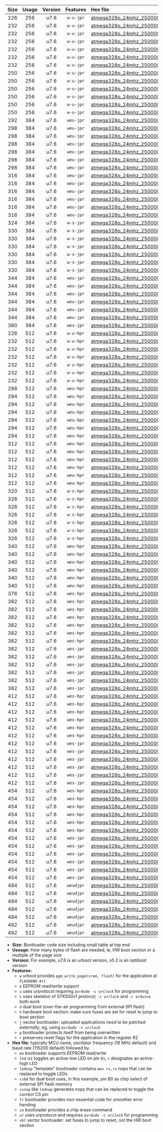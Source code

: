 |Size|Usage|Version|Features|Hex file|
|:-:|:-:|:-:|:-:|:--|
|226|256|u7.6|`w-u-jpr`|[atmega328p_24mhz_250000bps_ur_vbl.hex](https://raw.githubusercontent.com/stefanrueger/urboot/main/atmega328p_24mhz_250000bps_ur_vbl.hex)|
|232|256|u7.6|`w-u-jpr`|[atmega328p_24mhz_250000bps_led+b1_ur_vbl.hex](https://raw.githubusercontent.com/stefanrueger/urboot/main/atmega328p_24mhz_250000bps_led+b1_ur_vbl.hex)|
|232|256|u7.6|`w-u-jpr`|[atmega328p_24mhz_250000bps_led+b5_ur_vbl.hex](https://raw.githubusercontent.com/stefanrueger/urboot/main/atmega328p_24mhz_250000bps_led+b5_ur_vbl.hex)|
|232|256|u7.6|`w-u-jpr`|[atmega328p_24mhz_250000bps_led+d5_ur_vbl.hex](https://raw.githubusercontent.com/stefanrueger/urboot/main/atmega328p_24mhz_250000bps_led+d5_ur_vbl.hex)|
|232|256|u7.6|`w-u-jpr`|[atmega328p_24mhz_250000bps_led-b1_ur_vbl.hex](https://raw.githubusercontent.com/stefanrueger/urboot/main/atmega328p_24mhz_250000bps_led-b1_ur_vbl.hex)|
|232|256|u7.6|`w-u-jpr`|[atmega328p_24mhz_250000bps_led-d5_ur_vbl.hex](https://raw.githubusercontent.com/stefanrueger/urboot/main/atmega328p_24mhz_250000bps_led-d5_ur_vbl.hex)|
|232|256|u7.6|`w-u-jpr`|[atmega328p_24mhz_250000bps_lednop_ur_vbl.hex](https://raw.githubusercontent.com/stefanrueger/urboot/main/atmega328p_24mhz_250000bps_lednop_ur_vbl.hex)|
|250|256|u7.6|`w-u-jpr`|[atmega328p_24mhz_250000bps_led+b1_fr_ur_vbl.hex](https://raw.githubusercontent.com/stefanrueger/urboot/main/atmega328p_24mhz_250000bps_led+b1_fr_ur_vbl.hex)|
|250|256|u7.6|`w-u-jpr`|[atmega328p_24mhz_250000bps_led+b5_fr_ur_vbl.hex](https://raw.githubusercontent.com/stefanrueger/urboot/main/atmega328p_24mhz_250000bps_led+b5_fr_ur_vbl.hex)|
|250|256|u7.6|`w-u-jpr`|[atmega328p_24mhz_250000bps_led+d5_fr_ur_vbl.hex](https://raw.githubusercontent.com/stefanrueger/urboot/main/atmega328p_24mhz_250000bps_led+d5_fr_ur_vbl.hex)|
|250|256|u7.6|`w-u-jpr`|[atmega328p_24mhz_250000bps_led-b1_fr_ur_vbl.hex](https://raw.githubusercontent.com/stefanrueger/urboot/main/atmega328p_24mhz_250000bps_led-b1_fr_ur_vbl.hex)|
|250|256|u7.6|`w-u-jpr`|[atmega328p_24mhz_250000bps_led-d5_fr_ur_vbl.hex](https://raw.githubusercontent.com/stefanrueger/urboot/main/atmega328p_24mhz_250000bps_led-d5_fr_ur_vbl.hex)|
|250|256|u7.6|`w-u-jpr`|[atmega328p_24mhz_250000bps_lednop_fr_ur_vbl.hex](https://raw.githubusercontent.com/stefanrueger/urboot/main/atmega328p_24mhz_250000bps_lednop_fr_ur_vbl.hex)|
|292|384|u7.6|`weu-jpr`|[atmega328p_24mhz_250000bps_ee_ur_vbl.hex](https://raw.githubusercontent.com/stefanrueger/urboot/main/atmega328p_24mhz_250000bps_ee_ur_vbl.hex)|
|298|384|u7.6|`weu-jpr`|[atmega328p_24mhz_250000bps_ee_led+b1_ur_vbl.hex](https://raw.githubusercontent.com/stefanrueger/urboot/main/atmega328p_24mhz_250000bps_ee_led+b1_ur_vbl.hex)|
|298|384|u7.6|`weu-jpr`|[atmega328p_24mhz_250000bps_ee_led+b5_ur_vbl.hex](https://raw.githubusercontent.com/stefanrueger/urboot/main/atmega328p_24mhz_250000bps_ee_led+b5_ur_vbl.hex)|
|298|384|u7.6|`weu-jpr`|[atmega328p_24mhz_250000bps_ee_led+d5_ur_vbl.hex](https://raw.githubusercontent.com/stefanrueger/urboot/main/atmega328p_24mhz_250000bps_ee_led+d5_ur_vbl.hex)|
|298|384|u7.6|`weu-jpr`|[atmega328p_24mhz_250000bps_ee_led-b1_ur_vbl.hex](https://raw.githubusercontent.com/stefanrueger/urboot/main/atmega328p_24mhz_250000bps_ee_led-b1_ur_vbl.hex)|
|298|384|u7.6|`weu-jpr`|[atmega328p_24mhz_250000bps_ee_led-d5_ur_vbl.hex](https://raw.githubusercontent.com/stefanrueger/urboot/main/atmega328p_24mhz_250000bps_ee_led-d5_ur_vbl.hex)|
|298|384|u7.6|`weu-jpr`|[atmega328p_24mhz_250000bps_ee_lednop_ur_vbl.hex](https://raw.githubusercontent.com/stefanrueger/urboot/main/atmega328p_24mhz_250000bps_ee_lednop_ur_vbl.hex)|
|316|384|u7.6|`weu-jpr`|[atmega328p_24mhz_250000bps_ee_led+b1_fr_ur_vbl.hex](https://raw.githubusercontent.com/stefanrueger/urboot/main/atmega328p_24mhz_250000bps_ee_led+b1_fr_ur_vbl.hex)|
|316|384|u7.6|`weu-jpr`|[atmega328p_24mhz_250000bps_ee_led+b5_fr_ur_vbl.hex](https://raw.githubusercontent.com/stefanrueger/urboot/main/atmega328p_24mhz_250000bps_ee_led+b5_fr_ur_vbl.hex)|
|316|384|u7.6|`weu-jpr`|[atmega328p_24mhz_250000bps_ee_led+d5_fr_ur_vbl.hex](https://raw.githubusercontent.com/stefanrueger/urboot/main/atmega328p_24mhz_250000bps_ee_led+d5_fr_ur_vbl.hex)|
|316|384|u7.6|`weu-jpr`|[atmega328p_24mhz_250000bps_ee_led-b1_fr_ur_vbl.hex](https://raw.githubusercontent.com/stefanrueger/urboot/main/atmega328p_24mhz_250000bps_ee_led-b1_fr_ur_vbl.hex)|
|316|384|u7.6|`weu-jpr`|[atmega328p_24mhz_250000bps_ee_led-d5_fr_ur_vbl.hex](https://raw.githubusercontent.com/stefanrueger/urboot/main/atmega328p_24mhz_250000bps_ee_led-d5_fr_ur_vbl.hex)|
|316|384|u7.6|`weu-jpr`|[atmega328p_24mhz_250000bps_ee_lednop_fr_ur_vbl.hex](https://raw.githubusercontent.com/stefanrueger/urboot/main/atmega328p_24mhz_250000bps_ee_lednop_fr_ur_vbl.hex)|
|324|384|u7.6|`w-s-jpr`|[atmega328p_24mhz_250000bps_vbl.hex](https://raw.githubusercontent.com/stefanrueger/urboot/main/atmega328p_24mhz_250000bps_vbl.hex)|
|330|384|u7.6|`w-s-jpr`|[atmega328p_24mhz_250000bps_led+b1_vbl.hex](https://raw.githubusercontent.com/stefanrueger/urboot/main/atmega328p_24mhz_250000bps_led+b1_vbl.hex)|
|330|384|u7.6|`w-s-jpr`|[atmega328p_24mhz_250000bps_led+b5_vbl.hex](https://raw.githubusercontent.com/stefanrueger/urboot/main/atmega328p_24mhz_250000bps_led+b5_vbl.hex)|
|330|384|u7.6|`w-s-jpr`|[atmega328p_24mhz_250000bps_led+d5_vbl.hex](https://raw.githubusercontent.com/stefanrueger/urboot/main/atmega328p_24mhz_250000bps_led+d5_vbl.hex)|
|330|384|u7.6|`w-s-jpr`|[atmega328p_24mhz_250000bps_led-b1_vbl.hex](https://raw.githubusercontent.com/stefanrueger/urboot/main/atmega328p_24mhz_250000bps_led-b1_vbl.hex)|
|330|384|u7.6|`w-s-jpr`|[atmega328p_24mhz_250000bps_led-d5_vbl.hex](https://raw.githubusercontent.com/stefanrueger/urboot/main/atmega328p_24mhz_250000bps_led-d5_vbl.hex)|
|330|384|u7.6|`w-s-jpr`|[atmega328p_24mhz_250000bps_lednop_vbl.hex](https://raw.githubusercontent.com/stefanrueger/urboot/main/atmega328p_24mhz_250000bps_lednop_vbl.hex)|
|344|384|u7.6|`weu-jpr`|[atmega328p_24mhz_250000bps_ee_led+b1_fr_ce_ur_vbl.hex](https://raw.githubusercontent.com/stefanrueger/urboot/main/atmega328p_24mhz_250000bps_ee_led+b1_fr_ce_ur_vbl.hex)|
|344|384|u7.6|`weu-jpr`|[atmega328p_24mhz_250000bps_ee_led+b5_fr_ce_ur_vbl.hex](https://raw.githubusercontent.com/stefanrueger/urboot/main/atmega328p_24mhz_250000bps_ee_led+b5_fr_ce_ur_vbl.hex)|
|344|384|u7.6|`weu-jpr`|[atmega328p_24mhz_250000bps_ee_led+d5_fr_ce_ur_vbl.hex](https://raw.githubusercontent.com/stefanrueger/urboot/main/atmega328p_24mhz_250000bps_ee_led+d5_fr_ce_ur_vbl.hex)|
|344|384|u7.6|`weu-jpr`|[atmega328p_24mhz_250000bps_ee_led-b1_fr_ce_ur_vbl.hex](https://raw.githubusercontent.com/stefanrueger/urboot/main/atmega328p_24mhz_250000bps_ee_led-b1_fr_ce_ur_vbl.hex)|
|344|384|u7.6|`weu-jpr`|[atmega328p_24mhz_250000bps_ee_led-d5_fr_ce_ur_vbl.hex](https://raw.githubusercontent.com/stefanrueger/urboot/main/atmega328p_24mhz_250000bps_ee_led-d5_fr_ce_ur_vbl.hex)|
|344|384|u7.6|`weu-jpr`|[atmega328p_24mhz_250000bps_ee_lednop_fr_ce_ur_vbl.hex](https://raw.githubusercontent.com/stefanrueger/urboot/main/atmega328p_24mhz_250000bps_ee_lednop_fr_ce_ur_vbl.hex)|
|380|384|u7.6|`wes-jpr`|[atmega328p_24mhz_250000bps_ee_vbl.hex](https://raw.githubusercontent.com/stefanrueger/urboot/main/atmega328p_24mhz_250000bps_ee_vbl.hex)|
|226|512|u7.6|`w-u-hpr`|[atmega328p_24mhz_250000bps_ur.hex](https://raw.githubusercontent.com/stefanrueger/urboot/main/atmega328p_24mhz_250000bps_ur.hex)|
|232|512|u7.6|`w-u-hpr`|[atmega328p_24mhz_250000bps_led+b1_ur.hex](https://raw.githubusercontent.com/stefanrueger/urboot/main/atmega328p_24mhz_250000bps_led+b1_ur.hex)|
|232|512|u7.6|`w-u-hpr`|[atmega328p_24mhz_250000bps_led+b5_ur.hex](https://raw.githubusercontent.com/stefanrueger/urboot/main/atmega328p_24mhz_250000bps_led+b5_ur.hex)|
|232|512|u7.6|`w-u-hpr`|[atmega328p_24mhz_250000bps_led+d5_ur.hex](https://raw.githubusercontent.com/stefanrueger/urboot/main/atmega328p_24mhz_250000bps_led+d5_ur.hex)|
|232|512|u7.6|`w-u-hpr`|[atmega328p_24mhz_250000bps_led-b1_ur.hex](https://raw.githubusercontent.com/stefanrueger/urboot/main/atmega328p_24mhz_250000bps_led-b1_ur.hex)|
|232|512|u7.6|`w-u-hpr`|[atmega328p_24mhz_250000bps_led-d5_ur.hex](https://raw.githubusercontent.com/stefanrueger/urboot/main/atmega328p_24mhz_250000bps_led-d5_ur.hex)|
|232|512|u7.6|`w-u-hpr`|[atmega328p_24mhz_250000bps_lednop_ur.hex](https://raw.githubusercontent.com/stefanrueger/urboot/main/atmega328p_24mhz_250000bps_lednop_ur.hex)|
|288|512|u7.6|`weu-hpr`|[atmega328p_24mhz_250000bps_ee_ur.hex](https://raw.githubusercontent.com/stefanrueger/urboot/main/atmega328p_24mhz_250000bps_ee_ur.hex)|
|294|512|u7.6|`weu-hpr`|[atmega328p_24mhz_250000bps_ee_led+b1_ur.hex](https://raw.githubusercontent.com/stefanrueger/urboot/main/atmega328p_24mhz_250000bps_ee_led+b1_ur.hex)|
|294|512|u7.6|`weu-hpr`|[atmega328p_24mhz_250000bps_ee_led+b5_ur.hex](https://raw.githubusercontent.com/stefanrueger/urboot/main/atmega328p_24mhz_250000bps_ee_led+b5_ur.hex)|
|294|512|u7.6|`weu-hpr`|[atmega328p_24mhz_250000bps_ee_led+d5_ur.hex](https://raw.githubusercontent.com/stefanrueger/urboot/main/atmega328p_24mhz_250000bps_ee_led+d5_ur.hex)|
|294|512|u7.6|`weu-hpr`|[atmega328p_24mhz_250000bps_ee_led-b1_ur.hex](https://raw.githubusercontent.com/stefanrueger/urboot/main/atmega328p_24mhz_250000bps_ee_led-b1_ur.hex)|
|294|512|u7.6|`weu-hpr`|[atmega328p_24mhz_250000bps_ee_led-d5_ur.hex](https://raw.githubusercontent.com/stefanrueger/urboot/main/atmega328p_24mhz_250000bps_ee_led-d5_ur.hex)|
|294|512|u7.6|`weu-hpr`|[atmega328p_24mhz_250000bps_ee_lednop_ur.hex](https://raw.githubusercontent.com/stefanrueger/urboot/main/atmega328p_24mhz_250000bps_ee_lednop_ur.hex)|
|312|512|u7.6|`weu-hpr`|[atmega328p_24mhz_250000bps_ee_led+b1_fr_ur.hex](https://raw.githubusercontent.com/stefanrueger/urboot/main/atmega328p_24mhz_250000bps_ee_led+b1_fr_ur.hex)|
|312|512|u7.6|`weu-hpr`|[atmega328p_24mhz_250000bps_ee_led+b5_fr_ur.hex](https://raw.githubusercontent.com/stefanrueger/urboot/main/atmega328p_24mhz_250000bps_ee_led+b5_fr_ur.hex)|
|312|512|u7.6|`weu-hpr`|[atmega328p_24mhz_250000bps_ee_led+d5_fr_ur.hex](https://raw.githubusercontent.com/stefanrueger/urboot/main/atmega328p_24mhz_250000bps_ee_led+d5_fr_ur.hex)|
|312|512|u7.6|`weu-hpr`|[atmega328p_24mhz_250000bps_ee_led-b1_fr_ur.hex](https://raw.githubusercontent.com/stefanrueger/urboot/main/atmega328p_24mhz_250000bps_ee_led-b1_fr_ur.hex)|
|312|512|u7.6|`weu-hpr`|[atmega328p_24mhz_250000bps_ee_led-d5_fr_ur.hex](https://raw.githubusercontent.com/stefanrueger/urboot/main/atmega328p_24mhz_250000bps_ee_led-d5_fr_ur.hex)|
|312|512|u7.6|`weu-hpr`|[atmega328p_24mhz_250000bps_ee_lednop_fr_ur.hex](https://raw.githubusercontent.com/stefanrueger/urboot/main/atmega328p_24mhz_250000bps_ee_lednop_fr_ur.hex)|
|320|512|u7.6|`w-s-hpr`|[atmega328p_24mhz_250000bps.hex](https://raw.githubusercontent.com/stefanrueger/urboot/main/atmega328p_24mhz_250000bps.hex)|
|326|512|u7.6|`w-s-hpr`|[atmega328p_24mhz_250000bps_led+b1.hex](https://raw.githubusercontent.com/stefanrueger/urboot/main/atmega328p_24mhz_250000bps_led+b1.hex)|
|326|512|u7.6|`w-s-hpr`|[atmega328p_24mhz_250000bps_led+b5.hex](https://raw.githubusercontent.com/stefanrueger/urboot/main/atmega328p_24mhz_250000bps_led+b5.hex)|
|326|512|u7.6|`w-s-hpr`|[atmega328p_24mhz_250000bps_led+d5.hex](https://raw.githubusercontent.com/stefanrueger/urboot/main/atmega328p_24mhz_250000bps_led+d5.hex)|
|326|512|u7.6|`w-s-hpr`|[atmega328p_24mhz_250000bps_led-b1.hex](https://raw.githubusercontent.com/stefanrueger/urboot/main/atmega328p_24mhz_250000bps_led-b1.hex)|
|326|512|u7.6|`w-s-hpr`|[atmega328p_24mhz_250000bps_led-d5.hex](https://raw.githubusercontent.com/stefanrueger/urboot/main/atmega328p_24mhz_250000bps_led-d5.hex)|
|326|512|u7.6|`w-s-hpr`|[atmega328p_24mhz_250000bps_lednop.hex](https://raw.githubusercontent.com/stefanrueger/urboot/main/atmega328p_24mhz_250000bps_lednop.hex)|
|340|512|u7.6|`weu-hpr`|[atmega328p_24mhz_250000bps_ee_led+b1_fr_ce_ur.hex](https://raw.githubusercontent.com/stefanrueger/urboot/main/atmega328p_24mhz_250000bps_ee_led+b1_fr_ce_ur.hex)|
|340|512|u7.6|`weu-hpr`|[atmega328p_24mhz_250000bps_ee_led+b5_fr_ce_ur.hex](https://raw.githubusercontent.com/stefanrueger/urboot/main/atmega328p_24mhz_250000bps_ee_led+b5_fr_ce_ur.hex)|
|340|512|u7.6|`weu-hpr`|[atmega328p_24mhz_250000bps_ee_led+d5_fr_ce_ur.hex](https://raw.githubusercontent.com/stefanrueger/urboot/main/atmega328p_24mhz_250000bps_ee_led+d5_fr_ce_ur.hex)|
|340|512|u7.6|`weu-hpr`|[atmega328p_24mhz_250000bps_ee_led-b1_fr_ce_ur.hex](https://raw.githubusercontent.com/stefanrueger/urboot/main/atmega328p_24mhz_250000bps_ee_led-b1_fr_ce_ur.hex)|
|340|512|u7.6|`weu-hpr`|[atmega328p_24mhz_250000bps_ee_led-d5_fr_ce_ur.hex](https://raw.githubusercontent.com/stefanrueger/urboot/main/atmega328p_24mhz_250000bps_ee_led-d5_fr_ce_ur.hex)|
|340|512|u7.6|`weu-hpr`|[atmega328p_24mhz_250000bps_ee_lednop_fr_ce_ur.hex](https://raw.githubusercontent.com/stefanrueger/urboot/main/atmega328p_24mhz_250000bps_ee_lednop_fr_ce_ur.hex)|
|376|512|u7.6|`wes-hpr`|[atmega328p_24mhz_250000bps_ee.hex](https://raw.githubusercontent.com/stefanrueger/urboot/main/atmega328p_24mhz_250000bps_ee.hex)|
|382|512|u7.6|`wes-hpr`|[atmega328p_24mhz_250000bps_ee_led+b1.hex](https://raw.githubusercontent.com/stefanrueger/urboot/main/atmega328p_24mhz_250000bps_ee_led+b1.hex)|
|382|512|u7.6|`wes-hpr`|[atmega328p_24mhz_250000bps_ee_led+b5.hex](https://raw.githubusercontent.com/stefanrueger/urboot/main/atmega328p_24mhz_250000bps_ee_led+b5.hex)|
|382|512|u7.6|`wes-hpr`|[atmega328p_24mhz_250000bps_ee_led+d5.hex](https://raw.githubusercontent.com/stefanrueger/urboot/main/atmega328p_24mhz_250000bps_ee_led+d5.hex)|
|382|512|u7.6|`wes-hpr`|[atmega328p_24mhz_250000bps_ee_led-b1.hex](https://raw.githubusercontent.com/stefanrueger/urboot/main/atmega328p_24mhz_250000bps_ee_led-b1.hex)|
|382|512|u7.6|`wes-hpr`|[atmega328p_24mhz_250000bps_ee_led-d5.hex](https://raw.githubusercontent.com/stefanrueger/urboot/main/atmega328p_24mhz_250000bps_ee_led-d5.hex)|
|382|512|u7.6|`wes-hpr`|[atmega328p_24mhz_250000bps_ee_lednop.hex](https://raw.githubusercontent.com/stefanrueger/urboot/main/atmega328p_24mhz_250000bps_ee_lednop.hex)|
|382|512|u7.6|`wes-jpr`|[atmega328p_24mhz_250000bps_ee_led+b1_vbl.hex](https://raw.githubusercontent.com/stefanrueger/urboot/main/atmega328p_24mhz_250000bps_ee_led+b1_vbl.hex)|
|382|512|u7.6|`wes-jpr`|[atmega328p_24mhz_250000bps_ee_led+b5_vbl.hex](https://raw.githubusercontent.com/stefanrueger/urboot/main/atmega328p_24mhz_250000bps_ee_led+b5_vbl.hex)|
|382|512|u7.6|`wes-jpr`|[atmega328p_24mhz_250000bps_ee_led+d5_vbl.hex](https://raw.githubusercontent.com/stefanrueger/urboot/main/atmega328p_24mhz_250000bps_ee_led+d5_vbl.hex)|
|382|512|u7.6|`wes-jpr`|[atmega328p_24mhz_250000bps_ee_led-b1_vbl.hex](https://raw.githubusercontent.com/stefanrueger/urboot/main/atmega328p_24mhz_250000bps_ee_led-b1_vbl.hex)|
|382|512|u7.6|`wes-jpr`|[atmega328p_24mhz_250000bps_ee_led-d5_vbl.hex](https://raw.githubusercontent.com/stefanrueger/urboot/main/atmega328p_24mhz_250000bps_ee_led-d5_vbl.hex)|
|382|512|u7.6|`wes-jpr`|[atmega328p_24mhz_250000bps_ee_lednop_vbl.hex](https://raw.githubusercontent.com/stefanrueger/urboot/main/atmega328p_24mhz_250000bps_ee_lednop_vbl.hex)|
|412|512|u7.6|`wes-hpr`|[atmega328p_24mhz_250000bps_ee_led+b1_fr.hex](https://raw.githubusercontent.com/stefanrueger/urboot/main/atmega328p_24mhz_250000bps_ee_led+b1_fr.hex)|
|412|512|u7.6|`wes-hpr`|[atmega328p_24mhz_250000bps_ee_led+b5_fr.hex](https://raw.githubusercontent.com/stefanrueger/urboot/main/atmega328p_24mhz_250000bps_ee_led+b5_fr.hex)|
|412|512|u7.6|`wes-hpr`|[atmega328p_24mhz_250000bps_ee_led+d5_fr.hex](https://raw.githubusercontent.com/stefanrueger/urboot/main/atmega328p_24mhz_250000bps_ee_led+d5_fr.hex)|
|412|512|u7.6|`wes-hpr`|[atmega328p_24mhz_250000bps_ee_led-b1_fr.hex](https://raw.githubusercontent.com/stefanrueger/urboot/main/atmega328p_24mhz_250000bps_ee_led-b1_fr.hex)|
|412|512|u7.6|`wes-hpr`|[atmega328p_24mhz_250000bps_ee_led-d5_fr.hex](https://raw.githubusercontent.com/stefanrueger/urboot/main/atmega328p_24mhz_250000bps_ee_led-d5_fr.hex)|
|412|512|u7.6|`wes-hpr`|[atmega328p_24mhz_250000bps_ee_lednop_fr.hex](https://raw.githubusercontent.com/stefanrueger/urboot/main/atmega328p_24mhz_250000bps_ee_lednop_fr.hex)|
|412|512|u7.6|`wes-jpr`|[atmega328p_24mhz_250000bps_ee_led+b1_fr_vbl.hex](https://raw.githubusercontent.com/stefanrueger/urboot/main/atmega328p_24mhz_250000bps_ee_led+b1_fr_vbl.hex)|
|412|512|u7.6|`wes-jpr`|[atmega328p_24mhz_250000bps_ee_led+b5_fr_vbl.hex](https://raw.githubusercontent.com/stefanrueger/urboot/main/atmega328p_24mhz_250000bps_ee_led+b5_fr_vbl.hex)|
|412|512|u7.6|`wes-jpr`|[atmega328p_24mhz_250000bps_ee_led+d5_fr_vbl.hex](https://raw.githubusercontent.com/stefanrueger/urboot/main/atmega328p_24mhz_250000bps_ee_led+d5_fr_vbl.hex)|
|412|512|u7.6|`wes-jpr`|[atmega328p_24mhz_250000bps_ee_led-b1_fr_vbl.hex](https://raw.githubusercontent.com/stefanrueger/urboot/main/atmega328p_24mhz_250000bps_ee_led-b1_fr_vbl.hex)|
|412|512|u7.6|`wes-jpr`|[atmega328p_24mhz_250000bps_ee_led-d5_fr_vbl.hex](https://raw.githubusercontent.com/stefanrueger/urboot/main/atmega328p_24mhz_250000bps_ee_led-d5_fr_vbl.hex)|
|412|512|u7.6|`wes-jpr`|[atmega328p_24mhz_250000bps_ee_lednop_fr_vbl.hex](https://raw.githubusercontent.com/stefanrueger/urboot/main/atmega328p_24mhz_250000bps_ee_lednop_fr_vbl.hex)|
|454|512|u7.6|`wes-hpr`|[atmega328p_24mhz_250000bps_ee_led+b1_fr_ce.hex](https://raw.githubusercontent.com/stefanrueger/urboot/main/atmega328p_24mhz_250000bps_ee_led+b1_fr_ce.hex)|
|454|512|u7.6|`wes-hpr`|[atmega328p_24mhz_250000bps_ee_led+b5_fr_ce.hex](https://raw.githubusercontent.com/stefanrueger/urboot/main/atmega328p_24mhz_250000bps_ee_led+b5_fr_ce.hex)|
|454|512|u7.6|`wes-hpr`|[atmega328p_24mhz_250000bps_ee_led+d5_fr_ce.hex](https://raw.githubusercontent.com/stefanrueger/urboot/main/atmega328p_24mhz_250000bps_ee_led+d5_fr_ce.hex)|
|454|512|u7.6|`wes-hpr`|[atmega328p_24mhz_250000bps_ee_led-b1_fr_ce.hex](https://raw.githubusercontent.com/stefanrueger/urboot/main/atmega328p_24mhz_250000bps_ee_led-b1_fr_ce.hex)|
|454|512|u7.6|`wes-hpr`|[atmega328p_24mhz_250000bps_ee_led-d5_fr_ce.hex](https://raw.githubusercontent.com/stefanrueger/urboot/main/atmega328p_24mhz_250000bps_ee_led-d5_fr_ce.hex)|
|454|512|u7.6|`wes-hpr`|[atmega328p_24mhz_250000bps_ee_lednop_fr_ce.hex](https://raw.githubusercontent.com/stefanrueger/urboot/main/atmega328p_24mhz_250000bps_ee_lednop_fr_ce.hex)|
|454|512|u7.6|`wes-jpr`|[atmega328p_24mhz_250000bps_ee_led+b1_fr_ce_vbl.hex](https://raw.githubusercontent.com/stefanrueger/urboot/main/atmega328p_24mhz_250000bps_ee_led+b1_fr_ce_vbl.hex)|
|454|512|u7.6|`wes-jpr`|[atmega328p_24mhz_250000bps_ee_led+b5_fr_ce_vbl.hex](https://raw.githubusercontent.com/stefanrueger/urboot/main/atmega328p_24mhz_250000bps_ee_led+b5_fr_ce_vbl.hex)|
|454|512|u7.6|`wes-jpr`|[atmega328p_24mhz_250000bps_ee_led+d5_fr_ce_vbl.hex](https://raw.githubusercontent.com/stefanrueger/urboot/main/atmega328p_24mhz_250000bps_ee_led+d5_fr_ce_vbl.hex)|
|454|512|u7.6|`wes-jpr`|[atmega328p_24mhz_250000bps_ee_led-b1_fr_ce_vbl.hex](https://raw.githubusercontent.com/stefanrueger/urboot/main/atmega328p_24mhz_250000bps_ee_led-b1_fr_ce_vbl.hex)|
|454|512|u7.6|`wes-jpr`|[atmega328p_24mhz_250000bps_ee_led-d5_fr_ce_vbl.hex](https://raw.githubusercontent.com/stefanrueger/urboot/main/atmega328p_24mhz_250000bps_ee_led-d5_fr_ce_vbl.hex)|
|454|512|u7.6|`wes-jpr`|[atmega328p_24mhz_250000bps_ee_lednop_fr_ce_vbl.hex](https://raw.githubusercontent.com/stefanrueger/urboot/main/atmega328p_24mhz_250000bps_ee_lednop_fr_ce_vbl.hex)|
|484|512|u7.6|`weudjpr`|[atmega328p_24mhz_250000bps_ee_led+b1_csb0_fr_ce_ur_vbl.hex](https://raw.githubusercontent.com/stefanrueger/urboot/main/atmega328p_24mhz_250000bps_ee_led+b1_csb0_fr_ce_ur_vbl.hex)|
|484|512|u7.6|`weudjpr`|[atmega328p_24mhz_250000bps_ee_led+b5_csb0_fr_ce_ur_vbl.hex](https://raw.githubusercontent.com/stefanrueger/urboot/main/atmega328p_24mhz_250000bps_ee_led+b5_csb0_fr_ce_ur_vbl.hex)|
|484|512|u7.6|`weudjpr`|[atmega328p_24mhz_250000bps_ee_led+d5_csb0_fr_ce_ur_vbl.hex](https://raw.githubusercontent.com/stefanrueger/urboot/main/atmega328p_24mhz_250000bps_ee_led+d5_csb0_fr_ce_ur_vbl.hex)|
|484|512|u7.6|`weudjpr`|[atmega328p_24mhz_250000bps_ee_led-b1_csb0_fr_ce_ur_vbl.hex](https://raw.githubusercontent.com/stefanrueger/urboot/main/atmega328p_24mhz_250000bps_ee_led-b1_csb0_fr_ce_ur_vbl.hex)|
|484|512|u7.6|`weudjpr`|[atmega328p_24mhz_250000bps_ee_led-d5_csb0_fr_ce_ur_vbl.hex](https://raw.githubusercontent.com/stefanrueger/urboot/main/atmega328p_24mhz_250000bps_ee_led-d5_csb0_fr_ce_ur_vbl.hex)|
|492|512|u7.6|`weudjpr`|[atmega328p_24mhz_250000bps_ee_led+b1_csd5_fr_ce_ur_vbl.hex](https://raw.githubusercontent.com/stefanrueger/urboot/main/atmega328p_24mhz_250000bps_ee_led+b1_csd5_fr_ce_ur_vbl.hex)|
|492|512|u7.6|`weudjpr`|[atmega328p_24mhz_250000bps_ee_lednop_csnop_fr_ce_ur_vbl.hex](https://raw.githubusercontent.com/stefanrueger/urboot/main/atmega328p_24mhz_250000bps_ee_lednop_csnop_fr_ce_ur_vbl.hex)|

- **Size:** Bootloader code size including small table at top end
- **Useage:** How many bytes of flash are needed, ie, HW boot section or a multiple of the page size
- **Version:** For example, u7.6 is an urboot version, o5.2 is an optiboot version
- **Features:**
  + `w` urboot provides `pgm_write_page(sram, flash)` for the application at `FLASHEND-4+1`
  + `e` EEPROM read/write support
  + `u` uses urprotocol requiring `avrdude -c urclock` for programming
  + `s` uses skeleton of STK500v1 protocol; `-c urclock` and `-c arduino` both work
  + `d` dual boot (over-the-air programming from external SPI flash)
  + `h` hardware boot section: make sure fuses are set for reset to jump to boot section
  + `j` vector bootloader: uploaded applications *need to be patched externally*, eg, using `avrdude -c urclock`
  + `p` bootloader protects itself from being overwritten
  + `r` preserves reset flags for the application in the register R2
- **Hex file:** typically MCU name, oscillator frequency (16 MHz default) and baud rate (115200 default) followed by
  + `ee` bootloader supports EEPROM read/write
  + `led-b1` toggles an active-low LED on pin `B1`, `+` designates an active-high LED
  + `lednop` "template" bootloader contains `mov rx,rx` nops that can be replaced to toggle LEDs
  + `csb0` for dual boot uses, in this example, pin B0 as chip select of external SPI flash memory
  + `csnop` like `lednop` generates nops that can be replaced to toggle the correct CS pin
  + `fr` bootloader provides non-essential code for smoother error handing
  + `ce` bootloader provides a chip erase command
  + `ur` uses urprotocol and requires `avrdude -c urclock` for programming
  + `vbl` vector bootloader: set fuses to jump to reset, not the HW boot section

